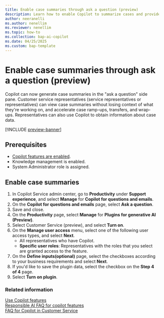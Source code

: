 ```yaml
---
title: Enable case summaries through ask a question (preview)
description: Learn how to enable Copilot to summarize cases and provide case data through the "ask a question" feature. Representatives can use this information to expedite cases.
author: neeranelli
ms.author: nenellim
ms.reviewer: nenellim
ms.topic: how-to
ms.collection: bap-ai-copilot
ms.date: 04/25/2025
ms.custom: bap-template
---
```


# Enable case summaries through ask a question (preview)

Copilot can now generate case summaries in the "ask a question" side pane. Customer service representatives (service representatives or representatives) can view case summaries without losing context of what they're working on, and accelerate case ramp-ups, transfers, and wrap-ups. Representatives can also use Copilot to obtain information about case data.

[!INCLUDE [preview-banner](~/../shared-content/shared/preview-includes/preview-banner.md)]

## Prerequisites

- [Copilot features are enabled](configure-copilot-features.md).
- Knowledge management is enabled.
- System Administrator role is assigned.


## Enable case summaries

1. In Copilot Service admin center, go to **Productivity** under **Support experience**, and select **Manage** for **Copilot for questions and emails**.
1. On the **Copilot for questions and emails** page, select **Ask a question**.
1. Save and close.
1. On the **Productivity** page, select **Manage** for **Plugins for generative AI (Preview)**.
1. Select Customer Service (preview), and select **Turn on**.
1. On the **Manage user access** menu, select one of the following user access types, and select **Next**.
    - All representatives who have Copilot.
    - **Specific user roles**: Representatives with the roles that you select are granted access to the feature.
1. On the **Define inputs(optional)** page, select the checkboxes according to your business requirements and select **Next**.
1. If you'd like to save the plugin data, select the checkbox on the **Step 4 of 4** page.
1. Select **Turn on plugin**.

### Related information

[Use Copilot features](../use/use-copilot-features.md)  
[Responsible AI FAQ for copilot features](../implement/faq-responsible-ai-copilot.md)  
[FAQ for Copilot in Customer Service](../administer/faq-copilot-features.md)  

